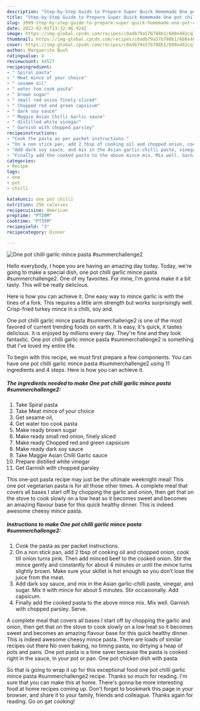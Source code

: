 ```yaml
---
description: "Step-by-Step Guide to Prepare Super Quick Homemade One pot chilli garlic mince pasta #summerchallenge2"
title: "Step-by-Step Guide to Prepare Super Quick Homemade One pot chilli garlic mince pasta #summerchallenge2"
slug: 3999-step-by-step-guide-to-prepare-super-quick-homemade-one-pot-chilli-garlic-mince-pasta-summerchallenge2
date: 2022-02-01T13:32:46.924Z
image: https://img-global.cpcdn.com/recipes/c0adb79a57b788b1/680x482cq70/one-pot-chilli-garlic-mince-pasta-summerchallenge2-recipe-main-photo.jpg
thumbnail: https://img-global.cpcdn.com/recipes/c0adb79a57b788b1/680x482cq70/one-pot-chilli-garlic-mince-pasta-summerchallenge2-recipe-main-photo.jpg
cover: https://img-global.cpcdn.com/recipes/c0adb79a57b788b1/680x482cq70/one-pot-chilli-garlic-mince-pasta-summerchallenge2-recipe-main-photo.jpg
author: Marguerite Bush
ratingvalue: 4
reviewcount: 44527
recipeingredient:
- " Spiral pasta"
- " Meat mince of your choice"
- " sesame oil"
- " water too cook pasta"
- " brown sugar"
- " small red onion finely sliced"
- " Chopped red and green capsicum"
- " dark soy sauce"
- " Maggie Asian Chilli Garlic sauce"
- " distilled white vinegar"
- " Garnish with chopped parsley"
recipeinstructions:
- "Cook the pasta as per packet instructions."
- "On a non stick pan, add 2 tbsp of cooking oil and chopped onion, cook till onion turns pink. Then add minced beef to the cooked onion. Stir the mince gently and constantly for about 4 minutes or until the mince turns slightly brown. Make sure your skillet is hot enough so you don’t lose the juice from the meat."
- "Add dark soy sauce, and mix in the Asian garlic-chilli paste, vinegar, and sugar. Mix it with mince for about 5 minutes. Stir occasionally. Add capsicum."
- "Finally add the cooked pasta to the above mince mix. Mix well. Garnish with chopped parsley. Serve."
categories:
- Recipe
tags:
- one
- pot
- chilli

katakunci: one pot chilli 
nutrition: 256 calories
recipecuisine: American
preptime: "PT20M"
cooktime: "PT35M"
recipeyield: "3"
recipecategory: Dinner

---
```



![One pot chilli garlic mince pasta #summerchallenge2](https://img-global.cpcdn.com/recipes/c0adb79a57b788b1/680x482cq70/one-pot-chilli-garlic-mince-pasta-summerchallenge2-recipe-main-photo.jpg)

Hello everybody, I hope you are having an amazing day today. Today, we're going to make a special dish, one pot chilli garlic mince pasta #summerchallenge2. One of my favorites. For mine, I'm gonna make it a bit tasty. This will be really delicious.

Here is how you can achieve it. One easy way to mince garlic is with the tines of a fork. This requires a little arm strength but works surprisingly well. Crisp-fried turkey mince in a chilli, soy and.

One pot chilli garlic mince pasta #summerchallenge2 is one of the most favored of current trending foods on earth. It is easy, it's quick, it tastes delicious. It is enjoyed by millions every day. They're fine and they look fantastic. One pot chilli garlic mince pasta #summerchallenge2 is something that I've loved my entire life.


To begin with this recipe, we must first prepare a few components. You can have one pot chilli garlic mince pasta #summerchallenge2 using 11 ingredients and 4 steps. Here is how you can achieve it.

<!--inarticleads1-->

##### The ingredients needed to make One pot chilli garlic mince pasta #summerchallenge2:

1. Take  Spiral pasta
1. Take  Meat mince of your choice
1. Get  sesame oil,
1. Get  water too cook pasta
1. Make ready  brown sugar
1. Make ready  small red onion, finely sliced
1. Make ready  Chopped red and green capsicum
1. Make ready  dark soy sauce
1. Take  Maggie Asian Chilli Garlic sauce
1. Prepare  distilled white vinegar
1. Get  Garnish with chopped parsley


This one-pot pasta recipe may just be the ultimate weeknight meal! This one pot vegetarian pasta is for all those other times. A complete meal that covers all bases I start off by chopping the garlic and onion, then get that on the stove to cook slowly on a low heat so it becomes sweet and becomes an amazing flavour base for this quick healthy dinner. This is indeed awesome cheesy mince pasta. 

<!--inarticleads2-->

##### Instructions to make One pot chilli garlic mince pasta #summerchallenge2:

1. Cook the pasta as per packet instructions.
1. On a non stick pan, add 2 tbsp of cooking oil and chopped onion, cook till onion turns pink. Then add minced beef to the cooked onion. Stir the mince gently and constantly for about 4 minutes or until the mince turns slightly brown. Make sure your skillet is hot enough so you don’t lose the juice from the meat.
1. Add dark soy sauce, and mix in the Asian garlic-chilli paste, vinegar, and sugar. Mix it with mince for about 5 minutes. Stir occasionally. Add capsicum.
1. Finally add the cooked pasta to the above mince mix. Mix well. Garnish with chopped parsley. Serve.


A complete meal that covers all bases I start off by chopping the garlic and onion, then get that on the stove to cook slowly on a low heat so it becomes sweet and becomes an amazing flavour base for this quick healthy dinner. This is indeed awesome cheesy mince pasta. There are loads of similar recipes out there No oven baking, no timing pasta, no dirtying a heap of pots and pans. One pot pasta is a time saver because the pasta is cooked right in the sauce, in your pot or pan. One pot chicken dish with pasta. 

So that is going to wrap it up for this exceptional food one pot chilli garlic mince pasta #summerchallenge2 recipe. Thanks so much for reading. I'm sure that you can make this at home. There's gonna be more interesting food at home recipes coming up. Don't forget to bookmark this page in your browser, and share it to your family, friends and colleague. Thanks again for reading. Go on get cooking!
